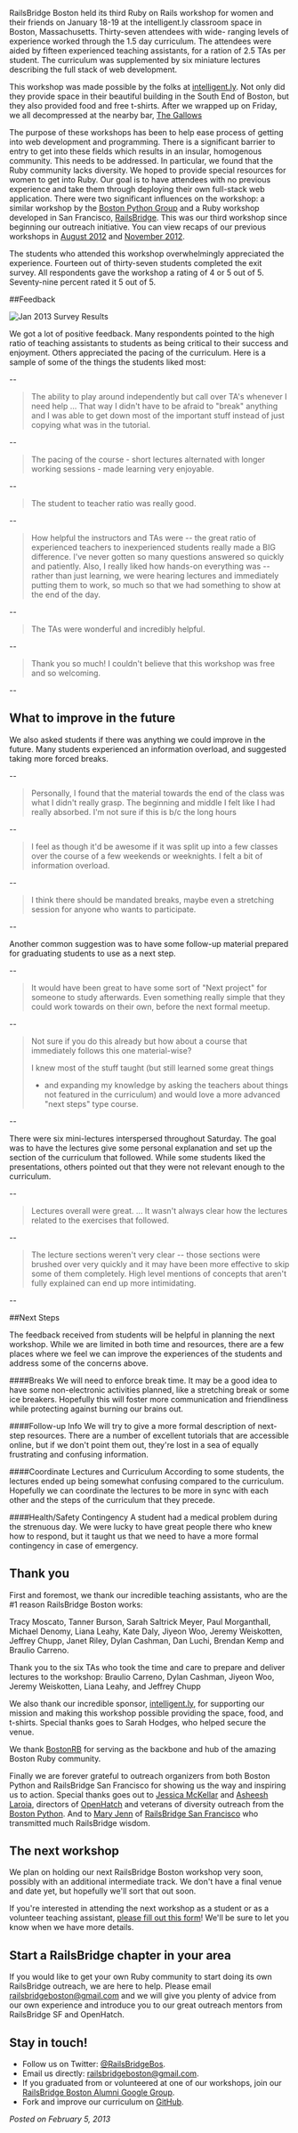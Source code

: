 
RailsBridge Boston held its third Ruby on Rails workshop for women
and their friends on January 18-19 at the intelligent.ly classroom
space in Boston, Massachusetts.  Thirty-seven attendees with wide-
ranging levels of experience worked through the 1.5 day curriculum.
The attendees were aided by fifteen experienced teaching assistants,
for a ration of 2.5 TAs per student.  The curriculum was
supplemented by six miniature lectures describing the full stack of
web development.  

This workshop was made possible by the folks at 
[intelligent.ly](http://intelligent.ly).  Not only did they provide
space in their beautiful building in the South End of Boston, but 
they also provided food and free t-shirts.  After we wrapped up on
Friday, we all decompressed at the nearby bar, 
[The Gallows](http://www.thegallowsboston.com/)

The purpose of these workshops has been to help ease process of 
getting into web development and programming.  There is a significant 
barrier to entry to get into these fields which results in an insular,
homogenous community.  This needs to be addressed.  In particular,
we found that the Ruby community lacks diversity.  We hoped to provide
special resources for women to get into Ruby.  Our goal is to have
attendees with no previous experience and take them through deploying
their own full-stack web application.  There were two significant 
influences on the workshop: a similar workshop by the [Boston Python Group](http://bostonpythonworkshop.com/)
and a Ruby workshop developed in San Francisco, [RailsBridge](http://workshops.railsbridge.org/).
This was our third workshop since beginning our outreach initiative.
You can view recaps of our previous workshops in [August 2012](/blog/2012_aug_recap)
and [November 2012](/blog/2012_nov_recap).  

The students who attended this workshop overwhelmingly appreciated the
experience. Fourteen out of thirty-seven students completed the exit 
survey.  All respondents gave the workshop a rating of 4 or 5 out of 5.
Seventy-nine percent rated it 5 out of 5.

##Feedback

![Jan 2013 Survey Results](/images/jan_2013/jan_2013_ratings.png)

We got a lot of positive feedback.  Many respondents pointed
to the high ratio of teaching assistants to students as being
critical to their success and enjoyment. Others appreciated the
pacing of the curriculum.  Here is a sample of some of the things
the students liked most:

--

>  The ability to play around independently but call over TA's whenever
>  I need help ... That way I didn't have to be afraid to "break"
>  anything and I was able to get down most of the important stuff
>  instead of just copying what was in the tutorial.

--

>  The pacing of the course - short lectures alternated with 
>  longer working sessions - made learning very enjoyable.

--

>  The student to teacher ratio was really good.

--

>  How helpful the instructors and TAs were -- the great ratio of
>  experienced teachers to inexperienced students really made a BIG
>  difference. I've never gotten so many questions answered so quickly
>  and patiently. Also, I really liked how hands-on everything was --
>  rather than just learning, we were hearing lectures and immediately
>  putting them to work, so much so that we had something to show at
>  the end of the day.

--

>  The TAs were wonderful and incredibly helpful.

--

>  Thank you so much! I couldn't believe that this workshop 
>  was free and so welcoming.

--

## What to improve in the future

We also asked students if there was anything we could improve in the
future. Many students experienced an information overload, and 
suggested taking more forced breaks.  

--

>  Personally, I found that the material towards the end of the class
>  was what I didn't really grasp. The beginning and middle I felt
>  like I had really absorbed. I'm not sure if this is b/c the long
>  hours

--

>  I feel as though it'd be awesome if it was split up into a few
>  classes over the course of a few weekends or weeknights. I felt a
>  bit of information overload.

--

>  I think there should be mandated breaks, maybe even a stretching
>  session for anyone who wants to participate.

--

Another common suggestion was to have some follow-up material 
prepared for graduating students to use as a next step.

--

>  It would have been great to have some sort of "Next project" for
>  someone to study afterwards. Even something really simple that they
>  could work towards on their own, before the next formal meetup.

--

>  Not sure if you do this already but how about a course that immediately
>  follows this one material-wise?
>
>  I knew most of the stuff taught (but still learned some great things
>  - and expanding my knowledge by asking the teachers about things
>  not featured in the curriculum) and would love a more advanced "next
>  steps" type course.

--

There were six mini-lectures interspersed throughout Saturday.  The goal
was to have the lectures give some personal explanation and set up the
section of the curriculum that followed.  While some students liked
the presentations, others pointed out that they were not relevant 
enough to the curriculum.

--

>  Lectures overall were great. ... It wasn't always clear
>  how the lectures related to the exercises that followed.

--

>  The lecture sections weren't very clear -- those sections were
>  brushed over very quickly and it may have been more effective to
>  skip some of them completely. High level mentions of concepts that
>  aren't fully explained can end up more intimidating.

--

##Next Steps

The feedback received from students will be helpful in planning the
next workshop.  While we are limited in both time and resources,
there are a few places where we feel we can improve the experiences
of the students and address some of the concerns above.

####Breaks
We will need to enforce break time.  It may be a good idea to have some
non-electronic activities planned, like a stretching break or some
ice breakers.  Hopefully this will foster more communication and
friendliness while protecting against burning our brains out.

####Follow-up Info
We will try to give a more formal description of next-step resources.
There are a number of excellent tutorials that are accessible online,
but if we don't point them out, they're lost in a sea of equally 
frustrating and confusing information.  

####Coordinate Lectures and Curriculum
According to some students, the lectures ended up being somewhat
confusing compared to the curriculum.  Hopefully we can coordinate
the lectures to be more in sync with each other and the steps of the
curriculum that they precede.

####Health/Safety Contingency
A student had a medical problem during the strenuous day.  We were lucky
to have great people there who knew how to respond, but it taught
us that we need to have a more formal contingency in case of emergency.

## Thank you

First and foremost, we thank our incredible teaching assistants, who are
the #1 reason RailsBridge Boston works:  

Tracy Moscato, Tanner Burson, Sarah Saltrick Meyer, Paul Morganthall, Michael Denomy, Liana Leahy, Kate Daly, Jiyeon Woo, Jeremy Weiskotten, Jeffrey Chupp, Janet Riley, Dylan Cashman, Dan Luchi, Brendan Kemp and Braulio Carreno.

Thank you to the six TAs who took the time and care to prepare and deliver
lectures to the workshop: Braulio Carreno, Dylan Cashman, Jiyeon Woo,
Jeremy Weiskotten, Liana Leahy, and Jeffrey Chupp

We also thank our incredible sponsor, [intelligent.ly](http://intelligent.ly), for supporting our mission and
making this workshop possible providing the space, food, and t-shirts.  Special
thanks goes to Sarah Hodges, who helped secure the venue.

We thank [BostonRB](http://bostonrb.org/) for serving as the backbone
and hub of the amazing Boston Ruby community.

Finally we are forever grateful to outreach organizers from both Boston Python
and RailsBridge San Francisco for showing us the way and inspiring us to
action.  Special thanks goes out to [Jessica
McKellar](http://web.mit.edu/jesstess/) and [Asheesh
Laroia](http://www.asheesh.org), directors of [OpenHatch](OpenHatch) and
veterans of diversity outreach from the [Boston
Python](http://meetup.bostonpython.com).  And to [Mary
Jenn](http://www.maryfjenn.com/index.html) of [RailsBridge San
Francisco](http://workshops.railsbridge.org/) who transmitted much RailsBridge wisdom. 

## The next workshop

We plan on holding our next RailsBridge Boston workshop very soon, possibly with an additional intermediate track.  We don't have a
final venue and date yet, but hopefully we'll sort that out soon.

If you're interested in attending the next workshop as a student or as a
volunteer teaching assistant, [please fill out this form][interest-form]! We'll be sure to 
let you know when we have more details.
 
[interest-form]:https://docs.google.com/spreadsheet/viewform?formkey=dER6ZjhkT29PaklUcU11bXltaF9qMFE6MQ

## Start a RailsBridge chapter in your area

If you would like to get your own Ruby community to start doing its own
RailsBridge outreach, we are here to help. Please email
[railsbridgeboston@gmail.com](mailto:railsbridgeboston@gmail.com) and we
will give you plenty of advice from our own experience and introduce you
to our great outreach mentors from RailsBridge SF and OpenHatch.  

## Stay in touch!

* Follow us on Twitter: [@RailsBridgeBos](https://twitter.com/RailsBridgeBos).
* Email us directly: [railsbridgeboston@gmail.com](mailto:railsbridgeboston@gmail.com).
* If you graduated from or volunteered at one of our workshops, join our [RailsBridge Boston Alumni Google Group](https://groups.google.com/forum/?fromgroups#!forum/railsbridge-boston-alumni).
* Fork and improve our curriculum on [GitHub](https://github.com/railsbridge-boston/railsbridge-boston).

_Posted on February 5, 2013_

